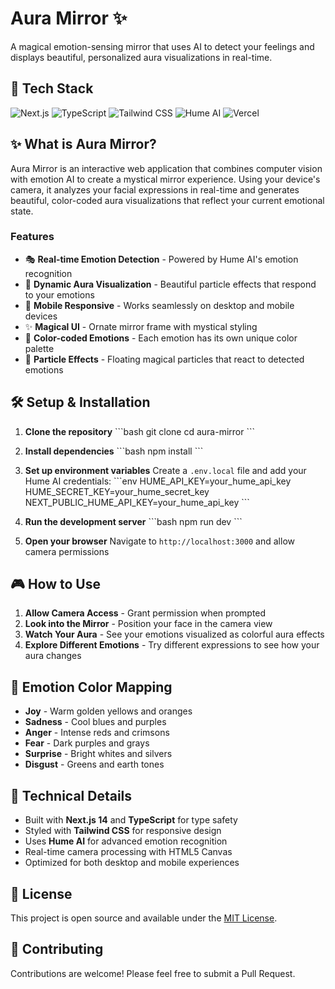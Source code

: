 # Aura Mirror ✨

A magical emotion-sensing mirror that uses AI to detect your feelings and displays beautiful, personalized aura visualizations in real-time.

## 🚀 Tech Stack

![Next.js](https://img.shields.io/badge/Next.js-000000?style=for-the-badge&logo=next.js&logoColor=white)
![TypeScript](https://img.shields.io/badge/TypeScript-007ACC?style=for-the-badge&logo=typescript&logoColor=white)
![Tailwind CSS](https://img.shields.io/badge/Tailwind_CSS-38B2AC?style=for-the-badge&logo=tailwind-css&logoColor=white)
![Hume AI](https://img.shields.io/badge/Hume_AI-FF6B6B?style=for-the-badge&logo=ai&logoColor=white)
![Vercel](https://img.shields.io/badge/Vercel-000000?style=for-the-badge&logo=vercel&logoColor=white)

## ✨ What is Aura Mirror?

Aura Mirror is an interactive web application that combines computer vision with emotion AI to create a mystical mirror experience. Using your device's camera, it analyzes your facial expressions in real-time and generates beautiful, color-coded aura visualizations that reflect your current emotional state.

### Features

- 🎭 **Real-time Emotion Detection** - Powered by Hume AI's emotion recognition
- 🌈 **Dynamic Aura Visualization** - Beautiful particle effects that respond to your emotions
- 📱 **Mobile Responsive** - Works seamlessly on desktop and mobile devices
- ✨ **Magical UI** - Ornate mirror frame with mystical styling
- 🎨 **Color-coded Emotions** - Each emotion has its own unique color palette
- 🔮 **Particle Effects** - Floating magical particles that react to detected emotions

## 🛠️ Setup & Installation

1. **Clone the repository**
   \`\`\`bash
   git clone <repository-url>
   cd aura-mirror
   \`\`\`

2. **Install dependencies**
   \`\`\`bash
   npm install
   \`\`\`

3. **Set up environment variables**
   Create a `.env.local` file and add your Hume AI credentials:
   \`\`\`env
   HUME_API_KEY=your_hume_api_key
   HUME_SECRET_KEY=your_hume_secret_key
   NEXT_PUBLIC_HUME_API_KEY=your_hume_api_key
   \`\`\`

4. **Run the development server**
   \`\`\`bash
   npm run dev
   \`\`\`

5. **Open your browser**
   Navigate to `http://localhost:3000` and allow camera permissions

## 🎮 How to Use

1. **Allow Camera Access** - Grant permission when prompted
2. **Look into the Mirror** - Position your face in the camera view
3. **Watch Your Aura** - See your emotions visualized as colorful aura effects
4. **Explore Different Emotions** - Try different expressions to see how your aura changes

## 🎨 Emotion Color Mapping

- **Joy** - Warm golden yellows and oranges
- **Sadness** - Cool blues and purples  
- **Anger** - Intense reds and crimsons
- **Fear** - Dark purples and grays
- **Surprise** - Bright whites and silvers
- **Disgust** - Greens and earth tones

## 🔧 Technical Details

- Built with **Next.js 14** and **TypeScript** for type safety
- Styled with **Tailwind CSS** for responsive design
- Uses **Hume AI** for advanced emotion recognition
- Real-time camera processing with HTML5 Canvas
- Optimized for both desktop and mobile experiences

## 📄 License

This project is open source and available under the [MIT License](LICENSE).

## 🤝 Contributing

Contributions are welcome! Please feel free to submit a Pull Request.
